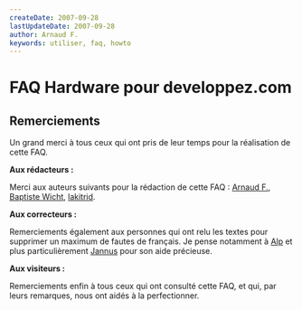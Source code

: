 ```yaml
---
createDate: 2007-09-28
lastUpdateDate: 2007-09-28
author: Arnaud F.
keywords: utiliser, faq, howto
---
```


# FAQ Hardware pour developpez.com

## Remerciements

Un grand merci à tous ceux qui ont pris de leur temps pour la réalisation de cette FAQ.

**Aux rédacteurs :**

Merci aux auteurs suivants pour la rédaction de cette FAQ :
[Arnaud F.](https://www.developpez.net/forums/u71378/arnaud-f/), [Baptiste Wicht](https://www.developpez.net/forums/u75080/baptiste-wicht/), [lakitrid](https://www.developpez.net/forums/u80072/lakitrid/).

**Aux correcteurs :**

Remerciements également aux personnes qui ont relu les textes pour supprimer un maximum de fautes de français. Je pense notamment à [Alp](https://www.developpez.net/forums/u67052/alp/) et plus particulièrement [Jannus](https://www.developpez.net/forums/u50863/jannus/) pour son aide précieuse.

**Aux visiteurs :**

Remerciements enfin à tous ceux qui ont consulté cette FAQ, et qui, par leurs remarques, nous ont aidés à la perfectionner.